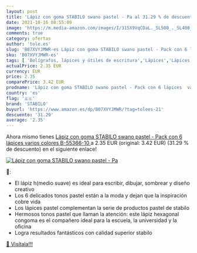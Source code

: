 ```yaml
---
layout: post
title: 'Lápiz con goma STABILO swano pastel - Pa al 31.29 % de descuento'
date: 2021-10-16 08:55:09
image: 'https://m.media-amazon.com/images/I/315X9VqCDaL._SL500_._SL400_.jpg'
comments: true
category: ofertas
author: 'tole.es'
slug: 'B07XVYJMWR-es Lápiz con goma STABILO swano pastel - Pack con 6 lápices...'
sku: 'B07XVYJMWR-es'
tags: [ 'Bolígrafos, lápices y útiles de escritura','Lápices','Lápices de madera','Oficina y papelería','lápices','lápiz','stabilo', ]
actualPrice: 2.35 EUR
currency: EUR
price: 2.35
comparePrice: 3.42 EUR
prodname: 'Lápiz con goma STABILO swano pastel - Pack con 6 lápices  varios colores  B-55366-10 '
country: 'es'
flag: '🇪🇸'
brand: 'STABILO'
buyurl: 'https://www.amazon.es/dp/B07XVYJMWR/?tag=tolees-21'
descuento: '31.29'
average: '2.35'
---
```


Ahora mismo tienes [Lápiz con goma STABILO swano pastel - Pack con 6 lápices  varios colores  B-55366-10 ](https://www.amazon.es/dp/B07XVYJMWR/?tag=tolees-21) a 2.35 EUR (original: 3.42 EUR) (31.29 %  de descuento) en el siguiente enlace!

[![Lápiz con goma STABILO swano pastel - Pa](https://m.media-amazon.com/images/I/315X9VqCDaL._SL500_._SL400_.jpg)](https://www.amazon.es/dp/B07XVYJMWR/?tag=tolees-21)

🔎:

- El lápiz h(medio suave) es ideal para escribir, dibujar, sombrear y diseño creativo
- Los 6 delicados tonos pastel están a la moda y dejan que la inspiración cobre vida
- Los lápices pastel complementan la serie de productos pastel de stabilo
- Hermosos tonos pastel que llaman la atención: este lápiz hexagonal congoma es el compañero ideal para la escuela, la universidad y la oficina
- Logra resultados fantásticos con calidad superior stabilo

[🛒 Visítala!!!](https://www.amazon.es/dp/B07XVYJMWR/?tag=tolees-21)

